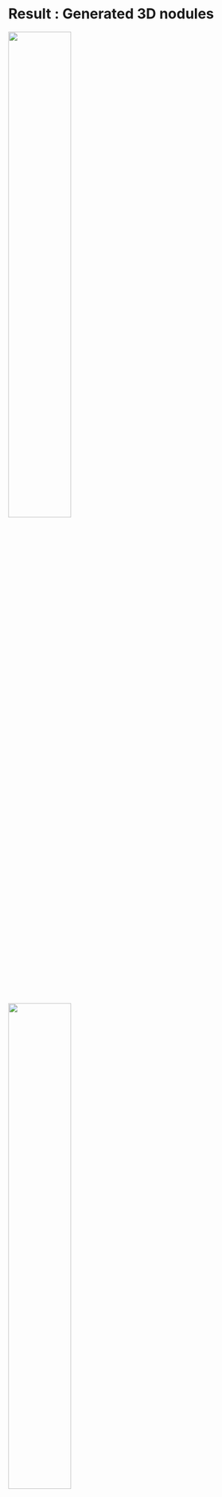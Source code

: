 # Result : Generated 3D nodules
<img src="https://user-images.githubusercontent.com/97432613/156343946-b1611abf-d825-4aa2-ae3d-ed7b0430c6e2.png"  width="50%" height="50%">
<img src="https://user-images.githubusercontent.com/97432613/156343951-a1a96a30-6852-4f7a-9a42-acdf657ae9a3.png"  width="50%" height="50%">
<img src="https://user-images.githubusercontent.com/97432613/156343957-fe349b1f-4e78-4036-9a45-5eb8e9a03263.png"  width="50%" height="50%">
<img src="https://user-images.githubusercontent.com/97432613/156343964-6d130218-79b2-4f03-baf1-d8a089eb9bc0.png"  width="50%" height="50%">

# 3D CT-GAN flow
![ctgan_algorithm](https://user-images.githubusercontent.com/97432613/156343973-9eadbc02-f562-4879-9715-baaf054fae41.png)

# 1. data preprocessing
    python 1_build_injector_trainset.py
 - you should prepare dicom scans and csv file that has nodule seed.
 - It makes dicom CT scans that has nodules in to a numpy array only has nodule bbox(generate 'unhealthy_samples.npy')

 # 2. train
    python 2_train_injector.py

 # 3. test generation model
    python 3_inject_evidence.py
 - Prepare CT scan and designate the seed that you want to insert GAN-fake nodule.


